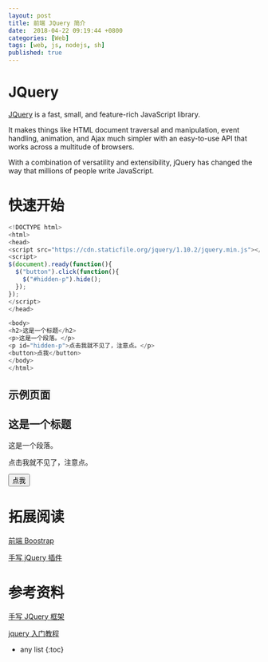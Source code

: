 ```yaml
---
layout: post
title: 前端 JQuery 简介
date:  2018-04-22 09:19:44 +0800
categories: [Web]
tags: [web, js, nodejs, sh]
published: true
---
```


# JQuery 

[JQuery](https://jquery.com/) is a fast, small, and feature-rich JavaScript library. 

It makes things like HTML document traversal and manipulation, event handling, animation, and Ajax much simpler with an easy-to-use API that works across a multitude of browsers.

With a combination of versatility and extensibility, jQuery has changed the way that millions of people write JavaScript.

# 快速开始

```js
<!DOCTYPE html>
<html>
<head>
<script src="https://cdn.staticfile.org/jquery/1.10.2/jquery.min.js"></script>
<script>
$(document).ready(function(){
  $("button").click(function(){
    $("#hidden-p").hide();
  });
});
</script>
</head>

<body>
<h2>这是一个标题</h2>
<p>这是一个段落。</p>
<p id="hidden-p">点击我就不见了，注意点。</p>
<button>点我</button>
</body>
</html>
```

## 示例页面

<h2>这是一个标题</h2>
<p>这是一个段落。</p>
<p id="hidden-p">点击我就不见了，注意点。</p>
<button>点我</button>


<script>
$(document).ready(function(){
  $("button").click(function(){
    $("#hidden-p").hide();
  });
});
</script>

# 拓展阅读

[前端 Boostrap](https://houbb.github.io/2018/04/22/web-bootstrap)

[手写 jQuery 插件](https://houbb.github.io/2020/03/27/html-js-jquery)

# 参考资料

[手写 JQuery 框架](https://www.cnblogs.com/liangyin/p/7764248.html)

[jquery 入门教程](https://www.runoob.com/jquery/jquery-install.html)

* any list
{:toc}